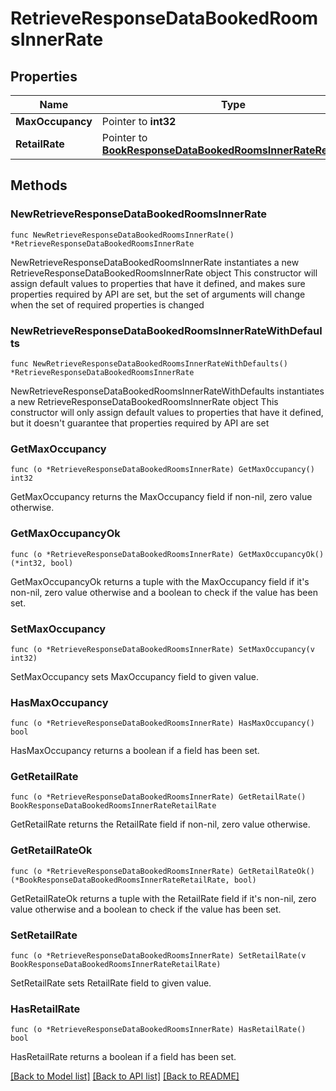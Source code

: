 # RetrieveResponseDataBookedRoomsInnerRate

## Properties

Name | Type | Description | Notes
------------ | ------------- | ------------- | -------------
**MaxOccupancy** | Pointer to **int32** |  | [optional] 
**RetailRate** | Pointer to [**BookResponseDataBookedRoomsInnerRateRetailRate**](BookResponseDataBookedRoomsInnerRateRetailRate.md) |  | [optional] 

## Methods

### NewRetrieveResponseDataBookedRoomsInnerRate

`func NewRetrieveResponseDataBookedRoomsInnerRate() *RetrieveResponseDataBookedRoomsInnerRate`

NewRetrieveResponseDataBookedRoomsInnerRate instantiates a new RetrieveResponseDataBookedRoomsInnerRate object
This constructor will assign default values to properties that have it defined,
and makes sure properties required by API are set, but the set of arguments
will change when the set of required properties is changed

### NewRetrieveResponseDataBookedRoomsInnerRateWithDefaults

`func NewRetrieveResponseDataBookedRoomsInnerRateWithDefaults() *RetrieveResponseDataBookedRoomsInnerRate`

NewRetrieveResponseDataBookedRoomsInnerRateWithDefaults instantiates a new RetrieveResponseDataBookedRoomsInnerRate object
This constructor will only assign default values to properties that have it defined,
but it doesn't guarantee that properties required by API are set

### GetMaxOccupancy

`func (o *RetrieveResponseDataBookedRoomsInnerRate) GetMaxOccupancy() int32`

GetMaxOccupancy returns the MaxOccupancy field if non-nil, zero value otherwise.

### GetMaxOccupancyOk

`func (o *RetrieveResponseDataBookedRoomsInnerRate) GetMaxOccupancyOk() (*int32, bool)`

GetMaxOccupancyOk returns a tuple with the MaxOccupancy field if it's non-nil, zero value otherwise
and a boolean to check if the value has been set.

### SetMaxOccupancy

`func (o *RetrieveResponseDataBookedRoomsInnerRate) SetMaxOccupancy(v int32)`

SetMaxOccupancy sets MaxOccupancy field to given value.

### HasMaxOccupancy

`func (o *RetrieveResponseDataBookedRoomsInnerRate) HasMaxOccupancy() bool`

HasMaxOccupancy returns a boolean if a field has been set.

### GetRetailRate

`func (o *RetrieveResponseDataBookedRoomsInnerRate) GetRetailRate() BookResponseDataBookedRoomsInnerRateRetailRate`

GetRetailRate returns the RetailRate field if non-nil, zero value otherwise.

### GetRetailRateOk

`func (o *RetrieveResponseDataBookedRoomsInnerRate) GetRetailRateOk() (*BookResponseDataBookedRoomsInnerRateRetailRate, bool)`

GetRetailRateOk returns a tuple with the RetailRate field if it's non-nil, zero value otherwise
and a boolean to check if the value has been set.

### SetRetailRate

`func (o *RetrieveResponseDataBookedRoomsInnerRate) SetRetailRate(v BookResponseDataBookedRoomsInnerRateRetailRate)`

SetRetailRate sets RetailRate field to given value.

### HasRetailRate

`func (o *RetrieveResponseDataBookedRoomsInnerRate) HasRetailRate() bool`

HasRetailRate returns a boolean if a field has been set.


[[Back to Model list]](../README.md#documentation-for-models) [[Back to API list]](../README.md#documentation-for-api-endpoints) [[Back to README]](../README.md)


